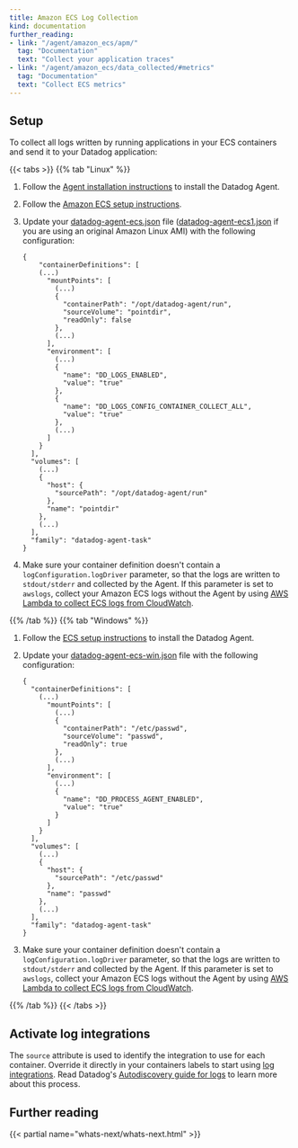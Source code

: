 ```yaml
---
title: Amazon ECS Log Collection
kind: documentation
further_reading:
- link: "/agent/amazon_ecs/apm/"
  tag: "Documentation"
  text: "Collect your application traces"
- link: "/agent/amazon_ecs/data_collected/#metrics"
  tag: "Documentation"
  text: "Collect ECS metrics"
---
```


## Setup

To collect all logs written by running applications in your ECS containers and send it to your Datadog application:

{{< tabs >}}
{{% tab "Linux" %}}

1. Follow the [Agent installation instructions][1] to install the Datadog Agent.
2. Follow the [Amazon ECS setup instructions][2].
2. Update your [datadog-agent-ecs.json][3] file ([datadog-agent-ecs1.json][4] if you are using an original Amazon Linux AMI) with the following configuration:

    ```text
    {
        "containerDefinitions": [
        (...)
          "mountPoints": [
            (...)
            {
              "containerPath": "/opt/datadog-agent/run",
              "sourceVolume": "pointdir",
              "readOnly": false
            },
            (...)
          ],
          "environment": [
            (...)
            {
              "name": "DD_LOGS_ENABLED",
              "value": "true"
            },
            {
              "name": "DD_LOGS_CONFIG_CONTAINER_COLLECT_ALL",
              "value": "true"
            },
            (...)
          ]
        }
      ],
      "volumes": [
        (...)
        {
          "host": {
            "sourcePath": "/opt/datadog-agent/run"
          },
          "name": "pointdir"
        },
        (...)
      ],
      "family": "datadog-agent-task"
    }
    ```

3. Make sure your container definition doesn't contain a `logConfiguration.logDriver` parameter, so that the logs are written to `stdout/stderr` and collected by the Agent. If this parameter is set to `awslogs`, collect your Amazon ECS logs without the Agent by using [AWS Lambda to collect ECS logs from CloudWatch][5].

[1]: https://docs.datadoghq.com/getting_started/agent/#installation
[2]: https://docs.datadoghq.com/agent/amazon_ecs/?tab=awscli#setup
[3]: https://docs.datadoghq.com/resources/json/datadog-agent-ecs.json
[4]: https://docs.datadoghq.com/resources/json/datadog-agent-ecs1.json
[5]: https://www.datadoghq.com/blog/monitoring-ecs-with-datadog/
{{% /tab %}}
{{% tab "Windows" %}}

1. Follow the [ECS setup instructions][1] to install the Datadog Agent.
2. Update your [datadog-agent-ecs-win.json][2] file with the following configuration:

    ```text
    {
      "containerDefinitions": [
        (...)
          "mountPoints": [
            (...)
            {
              "containerPath": "/etc/passwd",
              "sourceVolume": "passwd",
              "readOnly": true
            },
            (...)
          ],
          "environment": [
            (...)
            {
              "name": "DD_PROCESS_AGENT_ENABLED",
              "value": "true"
            }
          ]
        }
      ],
      "volumes": [
        (...)
        {
          "host": {
            "sourcePath": "/etc/passwd"
          },
          "name": "passwd"
        },
        (...)
      ],
      "family": "datadog-agent-task"
    }
    ```

3. Make sure your container definition doesn't contain a `logConfiguration.logDriver` parameter, so that the logs are written to `stdout/stderr` and collected by the Agent. If this parameter is set to `awslogs`, collect your Amazon ECS logs without the Agent by using [AWS Lambda to collect ECS logs from CloudWatch][3].

[1]: https://docs.datadoghq.com/agent/amazon_ecs/?tab=awscli#setup
[2]: https://docs.datadoghq.com/resources/json/datadog-agent-ecs-win.json
[3]: https://www.datadoghq.com/blog/monitoring-ecs-with-datadog/
{{% /tab %}}
{{< /tabs >}}

## Activate log integrations

The `source` attribute is used to identify the integration to use for each container. Override it directly in your containers labels to start using [log integrations][1]. Read Datadog's [Autodiscovery guide for logs][2] to learn more about this process.

## Further reading

{{< partial name="whats-next/whats-next.html" >}}

[1]: /getting_started/agent/#installation
[2]: https://docs.datadoghq.com/logs/processing/#log-processing
[2]: https://docs.datadoghq.com/logs/log_collection/docker/?tab=containerinstallation#activate-log-integrations
